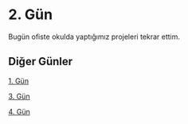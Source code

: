# 2. Gün

Bugün ofiste okulda yaptığımız projeleri tekrar ettim.

## Diğer Günler

[1. Gün](01.md)

[3. Gün](03.md)

[4. Gün](04.md)
